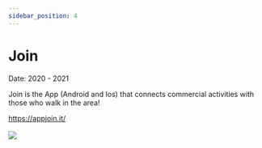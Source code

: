 ```yaml
---
sidebar_position: 4
---
```


# Join

<div >
<p style={{textAlign: 'right'}}>Date: 2020 - 2021</p>
</div>

Join is the App (Android and Ios) that connects commercial activities with those who walk in the area!


  <a href="https://appjoin.it/" target="_blank">
<div style={{textAlign: 'center'}}>
<a href="https://appjoin.it/" target="_blank">https://appjoin.it/</a>
  <br></br>
  <img src="/MyPortfolio/img/join.jpg" />
</div>
</a>